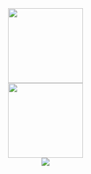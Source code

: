     
<div id="header" align="center">
  <img src="https://media.giphy.com/media/zOvBKUUEERdNm/giphy.gif" width="150"/>
</div>

<div id="header" align="center">
  <img src="https://media.giphy.com/media/3oKIPnAiaMCws8nOsE/giphy.gif" width="150"/>
</div>

<div id="header" align="center">
  <img src="https://media.giphy.com/media/qgQUggAC3Pfv687qPC/giphy.gif"/>
</div>
